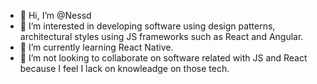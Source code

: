 - 👋 Hi, I’m @Nessd
- 👀 I’m interested in developing software using design patterns, architectural styles using JS frameworks such as React and Angular.
- 🌱 I’m currently learning React Native.
- 💞️ I’m not looking to collaborate on software related with JS and React because I feel I lack on knowleadge on those tech.
